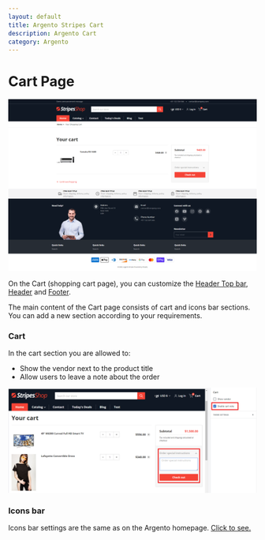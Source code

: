 ```yaml
---
layout: default
title: Argento Stripes Cart
description: Argento Cart
category: Argento
---
```


# Cart Page

![Argento Stripes Cart](/images/shopify/cart-page.png)

On the Cart (shopping cart page), you can customize the [Header Top bar](/shopify/argento/stripes/header-top-bar), [Header](/shopify/argento/stripes/header) and [Footer](/shopify/argento/stripes/footer). 

The main content of the Cart page consists of cart and icons bar sections. You can add a new section according to your requirements.

### Cart

In the cart section you are allowed to:

 - Show the vendor next to the product title
 - Allow users to leave a note about the order

![Argento Stripes Header](/images/shopify/cart-page-cart-note.png)

### Icons bar

Icons bar settings are the same as on the Argento homepage. [Click to see.](/shopify/argento/stripes/homepage-icons-bar)
